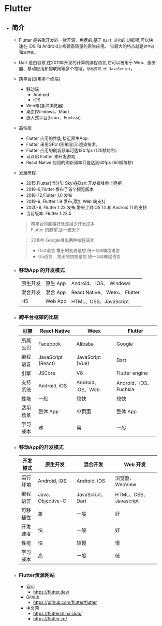 # Flutter

- ## 简介
    - Flutter 是谷歌开发的一款开源、免费的,基于 `Dart 语言`的 UI框架,可以快速在 iOS 和 Android上构建高质量的原生应用。 它最大的特点就是`跨平台`和`高性能`。

    - Dart 是由谷歌,在2011年开发的计算机编程语言,它可以被用于 Web、服务器、移动应用和物联网等多个领域。`号称要取 代 JavaScript`。

    - 跨平台(适用多个终端)
        - 移动端
            - Android
            - iOS
        - Web端(各种浏览器)
        - 桌面(Windows、Mac)
        - 嵌入式平台(Linux、Fuchsia)

    - 高性能
        - Flutter 应用的性能,接近原生App.
        - Flutter 采用GPU (图形显示)渲染技术。
        - Flutter 应用的刷新频率可达120 fps (120帧每秒)
        - 可以用 Flutter 来开发游戏
        - React Native 应用的刷新频率只能达到60fps (60帧每秒)

    - 发展历程
        - 2015,Flutter(当时叫 Sky)在Dart 开发者峰会上亮相
        - 2018-6,Flutter 发布了首个预览版本
        - 2018-12,Flutter 1.0 发布
        - 2019-9, Flutter 1.9 发布,添加 Web 端支持
        - 2020-9, Flutter 1.22 发布,带来了对iOS 14 和 Android 11 的支持
        - 当前版本: Flutter 1.22.5

        > 跨平台的直接好处是减少开发成本 \
        > Flutter 的野望,是一统天下

        > 2010年 Google推出两种编程语言
        > - Dart语言 推出的初衷是想 统一`前端`编程语言
        > - Go语言 &nbsp;&nbsp; 推出的初衷是想 统一`后端`编程语言



    - ### 移动App 的开发模式

        | | | |
        |---|---|---|
        原生开发 | 原生 App | Android、 iOS、 Windows
        混合开发 | 混合 App | React Native、 Weex、 Flutter
        H5 | Web App | HTML、CSS、JavaScript


    - ### 跨平台框架的比较

        框架 | React Native | Weex | Flutter
        | --- | --- | --- | --- |
        所属公司 | Facebook | Alibaba | Google
        编程语言 | JavaScript (React) | JavaScript (Vue) | Dart
        引擎 | JSCore | V8 | Flutter engine 
        支持系统 | Android, iOS | Android、iOS、Web | Android、iOS、Fuchsia 
        性能 | 一般 | 较快 | 较快
        适用场景 | 整体 App | 单页面 | 整体 App
        学习成本 | 难 | 易 | 一般




    - ### 移动App的开发模式

        开发模式 | 原生开发 | 混合开发 | Web 开发
        | --- | --- | --- | --- |
        运行环境 | Android, iOS | Android, iOS | 浏览器、WebView
        编程语言 | Java、Objective-C | JavaScript、Dart | HTML、CSS、Javascript
        可移植性 | 差 | 一般 | 好
        开发速度 | 快 | 一般 | 好
        性能 | 快 | 较慢 | 慢
        学习成本 | 高 | 一般 | 低



    - ### Flutter资源网站
        - 官网
            - https://flutter.dev/
        - Github
            - https://github.com/flutter/flutter
        - 中文网
            - https://flutterchina.club/
            - https://flutter.cn/
